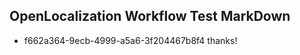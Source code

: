 ## OpenLocalization Workflow Test MarkDown
* f662a364-9ecb-4999-a5a6-3f204467b8f4 
thanks!<!--HONumber=Mar16_HO2-->

